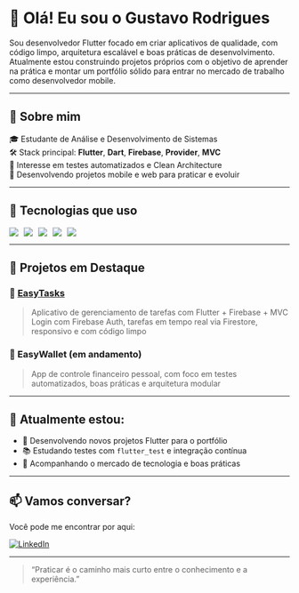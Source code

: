 # 👋 Olá! Eu sou o Gustavo Rodrigues

Sou desenvolvedor Flutter focado em criar aplicativos de qualidade, com código limpo, arquitetura escalável e boas práticas de desenvolvimento. Atualmente estou construindo projetos próprios com o objetivo de aprender na prática e montar um portfólio sólido para entrar no mercado de trabalho como desenvolvedor mobile.

---

## 🚀 Sobre mim

🎓 Estudante de Análise e Desenvolvimento de Sistemas  
🛠️ Stack principal: **Flutter**, **Dart**, **Firebase**, **Provider**, **MVC**  
🧪 Interesse em testes automatizados e Clean Architecture  
📲 Desenvolvendo projetos mobile e web para praticar e evoluir

---

## 🧰 Tecnologias que uso

<div style="display: flex; gap: 10px;">
  <img src="https://img.shields.io/badge/Flutter-02569B?style=for-the-badge&logo=flutter&logoColor=white" />
  <img src="https://img.shields.io/badge/Dart-0175C2?style=for-the-badge&logo=dart&logoColor=white" />
  <img src="https://img.shields.io/badge/Firebase-FFCA28?style=for-the-badge&logo=firebase&logoColor=black" />
  <img src="https://img.shields.io/badge/Provider-02569B?style=for-the-badge&logo=flutter&logoColor=white" />
  <img src="https://img.shields.io/badge/MVC-6C757D?style=for-the-badge" />
</div>

---

## 💼 Projetos em Destaque

### 🔹 [EasyTasks](https://lnkd.in/ehhwDj3J)
> Aplicativo de gerenciamento de tarefas com Flutter + Firebase + MVC  
> Login com Firebase Auth, tarefas em tempo real via Firestore, responsivo e com código limpo

### 🔹 EasyWallet (em andamento)
> App de controle financeiro pessoal, com foco em testes automatizados, boas práticas e arquitetura modular

---

## 🌱 Atualmente estou:

- 🔨 Desenvolvendo novos projetos Flutter para o portfólio  
- 📚 Estudando testes com `flutter_test` e integração contínua  
- 🤝 Acompanhando o mercado de tecnologia e boas práticas  

---

## 📫 Vamos conversar?

Você pode me encontrar por aqui:

[![LinkedIn](https://img.shields.io/badge/LinkedIn-0A66C2?style=for-the-badge&logo=linkedin&logoColor=white)](https://www.linkedin.com/in/gustavo-rodrigues-167264361/)

---

> “Praticar é o caminho mais curto entre o conhecimento e a experiência.”  
